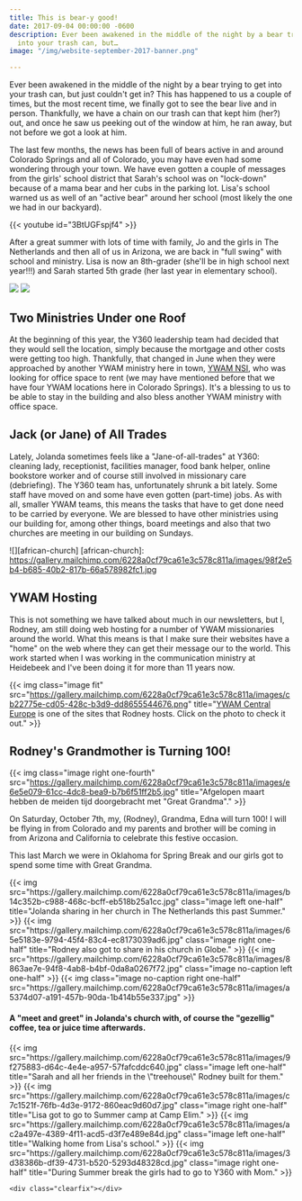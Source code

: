 ```yaml
---
title: This is bear-y good!
date: 2017-09-04 00:00:00 -0600
description: Ever been awakened in the middle of the night by a bear trying to get
  into your trash can, but…
image: "/img/website-september-2017-banner.png"

---
```

Ever been awakened in the middle of the night by a bear trying to get into your trash can, but just couldn't get in? This has happened to us a couple of times, but the most recent time, we finally got to see the bear live and in person. Thankfully, we have a chain on our trash can that kept him (her?) out, and once he saw us peeking out of the window at him, he ran away, but not before we got a look at him.

The last few months, the news has been full of bears active in and around Colorado Springs and all of Colorado, you may have even had some wondering through your town. We have even gotten a couple of messages from the girls' school district that Sarah's school was on "lock-down" because of a mama bear and her cubs in the parking lot. Lisa's school warned us as well of an "active bear" around her school (most likely the one we had in our backyard).

{{< youtube id="3BtUGFspjf4" >}}

After a great summer with lots of time with family, Jo and the girls in The Netherlands and then all of us in Arizona, we are back in "full swing" with school and ministry. Lisa is now an 8th-grader (she'll be in high school next year!!!) and Sarah started 5th grade (her last year in elementary school).

<div class="gallery">
	<img class="image left one-half" src="https://gallery.mailchimp.com/6228a0cf79ca61e3c578c811a/images/7668f91f-1d61-4ef4-b9b5-9c62aaa5bfb2.jpg">
	<img class="image right one-half" src="https://gallery.mailchimp.com/6228a0cf79ca61e3c578c811a/images/db570363-c4e1-42ac-ae0c-bb6979a406da.jpg">
</div>

Two Ministries Under one Roof
-----------------------------

At the beginning of this year, the Y360 leadership team had decided that they would sell the location, simply because the mortgage and other costs were getting too high. Thankfully, that changed in June when they were approached by another YWAM ministry here in town, [YWAM NSI](https://www.ywamnsi.org/), who was looking for office space to rent (we may have mentioned before that we have four YWAM locations here in Colorado Springs). It's a blessing to us to be able to stay in the building and also bless another YWAM ministry with office space.

Jack (or Jane) of All Trades
----------------------------

Lately, Jolanda sometimes feels like a "Jane-of-all-trades" at Y360: cleaning lady, receptionist, facilities manager, food bank helper, online bookstore worker and of course still involved in missionary care (debriefing). The Y360 team has, unfortunately shrunk a bit lately. Some staff have moved on and some have even gotten (part-time) jobs. As with all, smaller YWAM teams, this means the tasks that have to get done need to be carried by everyone. We are blessed to have other ministries using our building for, among other things, board meetings and also that two churches are meeting in our building on Sundays.

![][african-church]
[african-church]: https://gallery.mailchimp.com/6228a0cf79ca61e3c578c811a/images/98f2e5b4-b685-40b2-817b-66a578982fc1.jpg

YWAM Hosting
------------

This is not something we have talked about much in our newsletters, but I, Rodney, am still doing web hosting for a number of YWAM missionaries around the world. What this means is that I make sure their websites have a "home" on the web where they can get their message our to the world. This work started when I was working in the communication ministry at Heidebeek and I've been doing it for more than 11 years now.

{{< img class="image fit" src="https://gallery.mailchimp.com/6228a0cf79ca61e3c578c811a/images/cb22775e-cd05-428c-b3d9-dd8655544676.png" title="<a href='http://ywamce.com/'>YWAM Central Europe</a> is one of the sites that Rodney hosts. Click on the photo to check it out." >}}

Rodney's Grandmother is Turning 100!
------------------------------------

{{< img class="image right one-fourth" src="https://gallery.mailchimp.com/6228a0cf79ca61e3c578c811a/images/e6e5e079-61cc-4dc8-bea9-b7b6f51ff2b5.jpg" title="Afgelopen maart hebben de meiden tijd doorgebracht met \"Great Grandma\"." >}}

On Saturday, October 7th, my, (Rodney), Grandma, Edna will turn 100! I will be flying in from Colorado and my parents and brother will be coming in from Arizona and California to celebrate this festive occasion.

This last March we were in Oklahoma for Spring Break and our girls got to spend some time with Great Grandma.

<div class="gallery">
	{{< img src="https://gallery.mailchimp.com/6228a0cf79ca61e3c578c811a/images/b14c352b-c988-468c-bcff-eb518b25a1cc.jpg" class="image left one-half" title="Jolanda sharing in her church in The Netherlands this past Summer." >}}
	{{< img src="https://gallery.mailchimp.com/6228a0cf79ca61e3c578c811a/images/65e5183e-9794-45f4-83c4-ec8173039ad6.jpg" class="image right one-half" title="Rodney also got to share in his church in Globe." >}}
	{{< img src="https://gallery.mailchimp.com/6228a0cf79ca61e3c578c811a/images/8863ae7e-94f8-4ab8-b4bf-0da8a0267f72.jpg" class="image no-caption left one-half" >}}
	{{< img class="image no-caption right one-half" src="https://gallery.mailchimp.com/6228a0cf79ca61e3c578c811a/images/a5374d07-a191-457b-90da-1b414b55e337.jpg" >}}
	<figcaption class="full"><h4>A "meet and greet" in Jolanda's church with, of course the "gezellig" coffee, tea or juice time afterwards.</h4></figcaption>
	{{< img src="https://gallery.mailchimp.com/6228a0cf79ca61e3c578c811a/images/9f275883-d64c-4e4e-a957-57fafcddc640.jpg" class="image left one-half" title="Sarah and all her friends in the \"treehouse\" Rodney built for them." >}}
	{{< img src="https://gallery.mailchimp.com/6228a0cf79ca61e3c578c811a/images/c7c1521f-76fb-4d3e-9172-860eac9d60d7.jpg" class="image right one-half" title="Lisa got to go to Summer camp at Camp Elim." >}}
	{{< img src="https://gallery.mailchimp.com/6228a0cf79ca61e3c578c811a/images/ac2a497e-4389-4f11-acd5-d3f7e489e84d.jpg" class="image left one-half" title="Walking home from Lisa's school." >}}
	{{< img src="https://gallery.mailchimp.com/6228a0cf79ca61e3c578c811a/images/3d38386b-df39-4731-b520-5293d48328cd.jpg" class="image right one-half" title="During Summer break the girls had to go to Y360 with Mom." >}}

	<div class="clearfix"></div>
</div>